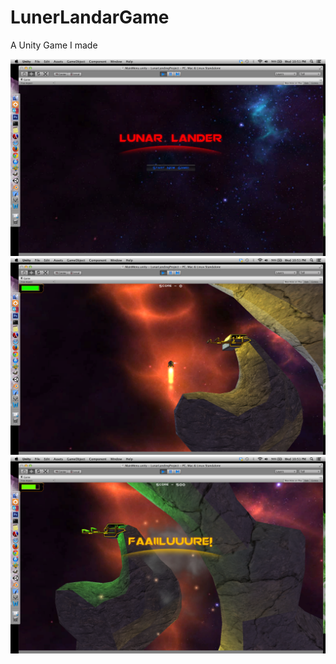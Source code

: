 LunerLandarGame
===============

A Unity Game I made

<img src="ss1.png"></img>
<img src="ss2.png"></img>
<img src="ss3.png"></img>
